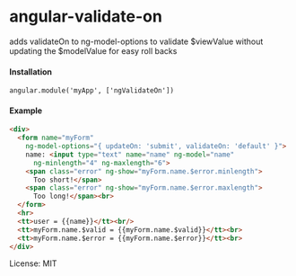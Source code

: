 # angular-validate-on
adds validateOn to ng-model-options to validate $viewValue without updating the $modelValue for easy roll backs

#### Installation
```
angular.module('myApp', ['ngValidateOn'])
```

#### Example
```html
<div>
  <form name="myForm"
    ng-model-options="{ updateOn: 'submit', validateOn: 'default' }">
    name: <input type="text" name="name" ng-model="name"
      ng-minlength="4" ng-maxlength="6">
    <span class="error" ng-show="myForm.name.$error.minlength">
      Too short!</span>
    <span class="error" ng-show="myForm.name.$error.maxlength">
      Too long!</span><br>
  </form>
  <hr>
  <tt>user = {{name}}</tt><br/>
  <tt>myForm.name.$valid = {{myForm.name.$valid}}</tt><br>
  <tt>myForm.name.$error = {{myForm.name.$error}}</tt><br>
</div>
```

License: MIT
